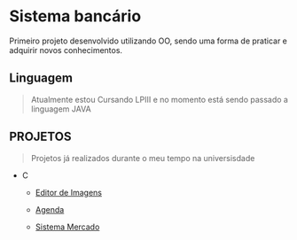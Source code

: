 # Sistema bancário

Primeiro projeto desenvolvido utilizando OO, sendo uma forma de praticar e adquirir novos conhecimentos.

## Linguagem

> Atualmente estou Cursando LPIII e no momento está sendo passado a linguagem JAVA

## PROJETOS
>Projetos já realizados durante o meu tempo na universisdade
- C
    - [Editor de Imagens](https://github.com/Arouca-b/projetos-back/tree/main/C/editor-imagens)

    - [Agenda](https://github.com/Arouca-b/projetos-back/tree/main/C/agenda)

    - [Sistema Mercado](https://github.com/Arouca-b/projetos-back/tree/main/C/loja)
<br><br>
